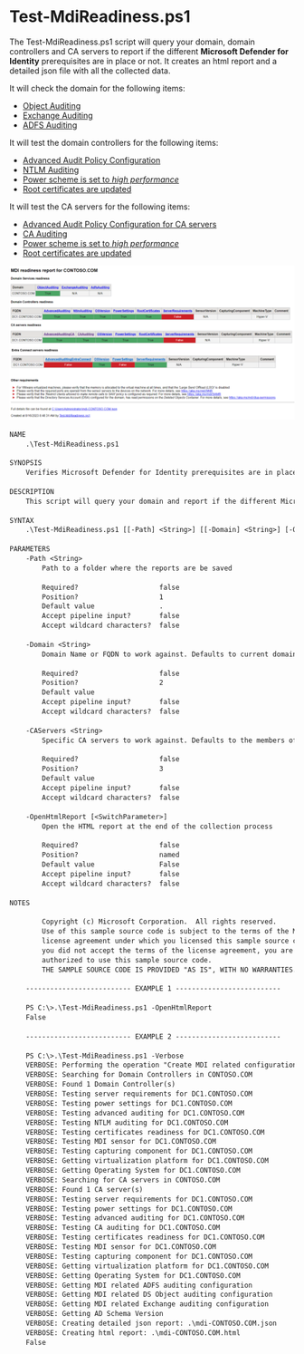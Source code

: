 # Test-MdiReadiness.ps1

The Test-MdiReadiness.ps1 script will query your domain, domain controllers and CA servers to report if the different **Microsoft Defender for Identity** prerequisites are in place or not. It creates an html report and a detailed json file with all the collected data.

It will check the domain for the following items:

- [Object Auditing](https://aka.ms/mdi/objectauditing)
- [Exchange Auditing](https://aka.ms/mdi/exchangeauditing)
- [ADFS Auditing](https://aka.ms/mdi/adfsauditing)

It will test the domain controllers for the following items:

- [Advanced Audit Policy Configuration](https://aka.ms/mdi/advancedauditing)
- [NTLM Auditing](https://aka.ms/mdi/ntlmauditing)
- [Power scheme is set to *high performance*](https://aka.ms/mdi/powersettings)
- [Root certificates are updated](https://aka.ms/mdi/rootcertificates)

It will test the CA servers for the following items:

- [Advanced Audit Policy Configuration for CA servers](https://aka.ms/mdi/advancedauditingca)
- [CA Auditing](https://aka.ms/mdi/caauditing)
- [Power scheme is set to *high performance*](https://aka.ms/mdi/powersettings)
- [Root certificates are updated](https://aka.ms/mdi/rootcertificates)

![example html report](html-report.png)

```txt
NAME
    .\Test-MdiReadiness.ps1

SYNOPSIS
    Verifies Microsoft Defender for Identity prerequisites are in place

DESCRIPTION
    This script will query your domain and report if the different Microsoft Defender for Identity prerequisites are in place. It creates an html report and a detailed json file with all the collected data.

SYNTAX
    .\Test-MdiReadiness.ps1 [[-Path] <String>] [[-Domain] <String>] [-OpenHtmlReport] [-WhatIf] [-Confirm] [<CommonParameters>]

PARAMETERS
    -Path <String>
        Path to a folder where the reports are be saved

        Required?                    false
        Position?                    1
        Default value                .
        Accept pipeline input?       false
        Accept wildcard characters?  false

    -Domain <String>
        Domain Name or FQDN to work against. Defaults to current domain

        Required?                    false
        Position?                    2
        Default value
        Accept pipeline input?       false
        Accept wildcard characters?  false

    -CAServers <String>
        Specific CA servers to work against. Defaults to the members of the "Cert Publishers" group

        Required?                    false
        Position?                    3
        Default value
        Accept pipeline input?       false
        Accept wildcard characters?  false

    -OpenHtmlReport [<SwitchParameter>]
        Open the HTML report at the end of the collection process

        Required?                    false
        Position?                    named
        Default value                False
        Accept pipeline input?       false
        Accept wildcard characters?  false

NOTES

        Copyright (c) Microsoft Corporation.  All rights reserved.
        Use of this sample source code is subject to the terms of the Microsoft
        license agreement under which you licensed this sample source code. If
        you did not accept the terms of the license agreement, you are not
        authorized to use this sample source code.
        THE SAMPLE SOURCE CODE IS PROVIDED "AS IS", WITH NO WARRANTIES.

    -------------------------- EXAMPLE 1 --------------------------

    PS C:\>.\Test-MdiReadiness.ps1 -OpenHtmlReport
    False

    -------------------------- EXAMPLE 2 --------------------------

    PS C:\>.\Test-MdiReadiness.ps1 -Verbose
    VERBOSE: Performing the operation "Create MDI related configuration reports" on target "CONTOSO.COM".
    VERBOSE: Searching for Domain Controllers in CONTOSO.COM
    VERBOSE: Found 1 Domain Controller(s)
    VERBOSE: Testing server requirements for DC1.CONTOSO.COM
    VERBOSE: Testing power settings for DC1.CONTOSO.COM
    VERBOSE: Testing advanced auditing for DC1.CONTOSO.COM
    VERBOSE: Testing NTLM auditing for DC1.CONTOSO.COM
    VERBOSE: Testing certificates readiness for DC1.CONTOSO.COM
    VERBOSE: Testing MDI sensor for DC1.CONTOSO.COM
    VERBOSE: Testing capturing component for DC1.CONTOSO.COM
    VERBOSE: Getting virtualization platform for DC1.CONTOSO.COM
    VERBOSE: Getting Operating System for DC1.CONTOSO.COM
    VERBOSE: Searching for CA servers in CONTOSO.COM
    VERBOSE: Found 1 CA server(s)
    VERBOSE: Testing server requirements for DC1.CONTOSO.COM
    VERBOSE: Testing power settings for DC1.CONTOSO.COM
    VERBOSE: Testing advanced auditing for DC1.CONTOSO.COM
    VERBOSE: Testing CA auditing for DC1.CONTOSO.COM
    VERBOSE: Testing certificates readiness for DC1.CONTOSO.COM
    VERBOSE: Testing MDI sensor for DC1.CONTOSO.COM
    VERBOSE: Testing capturing component for DC1.CONTOSO.COM
    VERBOSE: Getting virtualization platform for DC1.CONTOSO.COM
    VERBOSE: Getting Operating System for DC1.CONTOSO.COM
    VERBOSE: Getting MDI related ADFS auditing configuration
    VERBOSE: Getting MDI related DS Object auditing configuration
    VERBOSE: Getting MDI related Exchange auditing configuration
    VERBOSE: Getting AD Schema Version
    VERBOSE: Creating detailed json report: .\mdi-CONTOSO.COM.json
    VERBOSE: Creating html report: .\mdi-CONTOSO.COM.html
    False
```
